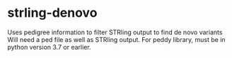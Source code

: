 # strling-denovo
Uses pedigree information to filter STRling output to find de novo variants
Will need a ped file as well as STRling output. For peddy library, must be in python version 3.7 or earlier.
